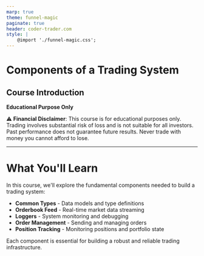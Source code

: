 ```yaml
---
marp: true
theme: funnel-magic
paginate: true
header: coder-trader.com
style: |
    @import './funnel-magic.css';
---
```


# Components of a Trading System

## Course Introduction

**Educational Purpose Only**

⚠️ **Financial Disclaimer**: This course is for educational purposes only. Trading involves substantial risk of loss and is not suitable for all investors. Past performance does not guarantee future results. Never trade with money you cannot afford to lose.

---

# What You'll Learn

In this course, we'll explore the fundamental components needed to build a trading system:

- **Common Types** - Data models and type definitions
- **Orderbook Feed** - Real-time market data streaming
- **Loggers** - System monitoring and debugging
- **Order Management** - Sending and managing orders
- **Position Tracking** - Monitoring positions and portfolio state

Each component is essential for building a robust and reliable trading infrastructure.
